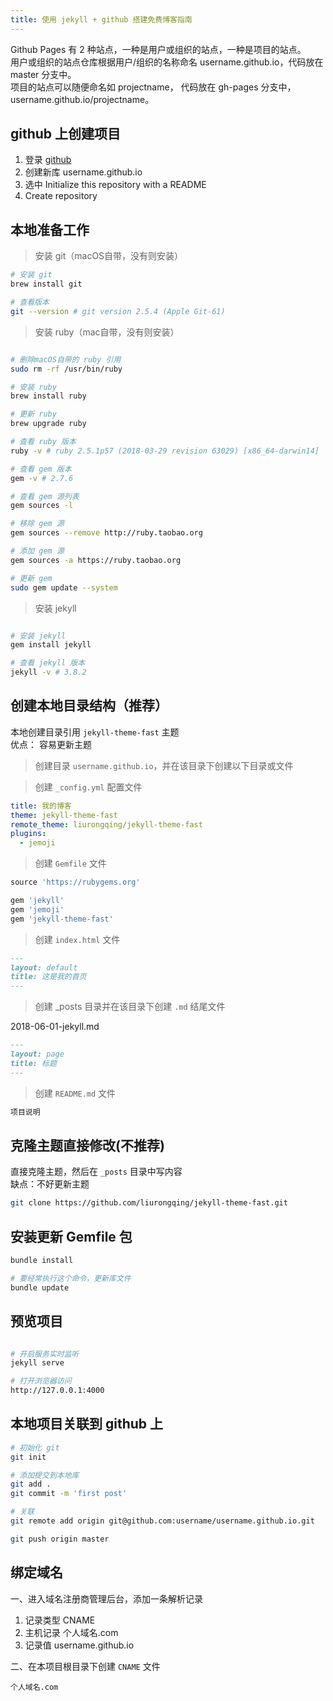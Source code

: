 ```yaml
---
title: 使用 jekyll + github 搭建免费博客指南
---
```


Github Pages 有 2 种站点，一种是用户或组织的站点，一种是项目的站点。 <br>
用户或组织的站点仓库根据用户/组织的名称命名 username.github.io，代码放在 master 分支中。 <br>
项目的站点可以随便命名如 projectname， 代码放在 gh-pages 分支中，username.github.io/projectname。

## github 上创建项目

1. 登录 [github](https://github.com/) 
2. 创建新库 username.github.io
3. 选中 Initialize this repository with a README
4. Create repository


## 本地准备工作

> 安装 git（macOS自带，没有则安装）

```bash
# 安装 git
brew install git

# 查看版本
git --version # git version 2.5.4 (Apple Git-61)
```

> 安装 ruby（mac自带，没有则安装）

```bash

# 删除macOS自带的 ruby 引用
sudo rm -rf /usr/bin/ruby

# 安装 ruby
brew install ruby

# 更新 ruby
brew upgrade ruby

# 查看 ruby 版本
ruby -v # ruby 2.5.1p57 (2018-03-29 revision 63029) [x86_64-darwin14]

# 查看 gem 版本
gem -v # 2.7.6

# 查看 gem 源列表
gem sources -l

# 移除 gem 源
gem sources --remove http://ruby.taobao.org

# 添加 gem 源
gem sources -a https://ruby.taobao.org

# 更新 gem
sudo gem update --system
```

> 安装 jekyll

```bash

# 安装 jekyll 
gem install jekyll

# 查看 jekyll 版本
jekyll -v # 3.8.2
```

## 创建本地目录结构（推荐）

本地创建目录引用 `jekyll-theme-fast` 主题 <br>
优点： 容易更新主题

> 创建目录 `username.github.io`，并在该目录下创建以下目录或文件

> 创建 `_config.yml` 配置文件

```yml
title: 我的博客
theme: jekyll-theme-fast
remote_theme: liurongqing/jekyll-theme-fast
plugins:
  - jemoji
```

> 创建 `Gemfile` 文件

```ruby
source 'https://rubygems.org'

gem 'jekyll'
gem 'jemoji'
gem 'jekyll-theme-fast'

```

> 创建 `index.html` 文件

```markdown
--- 
layout: default 
title: 这是我的首页
--- 
```

> 创建 _posts 目录并在该目录下创建 `.md` 结尾文件

2018-06-01-jekyll.md

```markdown
---
layout: page
title: 标题
---
```

> 创建 `README.md` 文件

```markdown
项目说明
```

## 克隆主题直接修改(不推荐)

直接克隆主题，然后在 `_posts` 目录中写内容 <br>
缺点：不好更新主题

```bash
git clone https://github.com/liurongqing/jekyll-theme-fast.git
```

## 安装更新 Gemfile 包

```bash
bundle install

# 要经常执行这个命令，更新库文件
bundle update 
```

## 预览项目

```bash

# 开启服务实时监听
jekyll serve

# 打开浏览器访问
http://127.0.0.1:4000
```


## 本地项目关联到 github 上
```bash
# 初始化 git
git init

# 添加提交到本地库
git add .
git commit -m 'first post'

# 关联
git remote add origin git@github.com:username/username.github.io.git

git push origin master
```

## 绑定域名
一、进入域名注册商管理后台，添加一条解析记录
1. 记录类型 CNAME
2. 主机记录 个人域名.com
3. 记录值 username.github.io

二、在本项目根目录下创建 `CNAME` 文件

```
个人域名.com
```